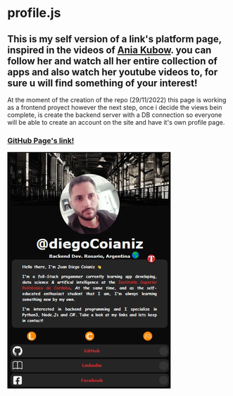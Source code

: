 # profile.js

## This is my self version of a link's platform page, inspired in the videos of [Ania Kubow](https://github.com/kubowania). you can follow her and watch all her entire collection of apps and also watch her youtube videos to, for sure u will find something of your interest!

At the moment of the creation of the repo (29/11/2022) this page is working as a frontend proyect however the next step, once i decide the views bein complete, is create the backend server with a DB connection so everyone will be able to create an account on the site and have it's own profile page.

### [GitHub Page's link!](https://diegocoianiz.github.io/index.html)

![profile](https://github.com/diegoCoianiz/diegoCoianiz.github.io/blob/main/img/IndexPortofolio.jpg)
